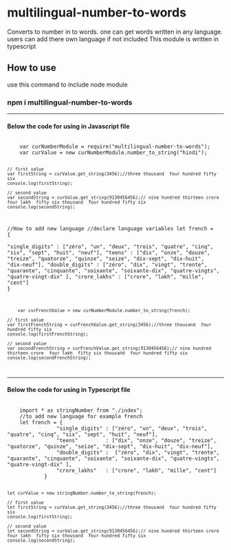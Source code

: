 <h1>multilingual-number-to-words</h1>

Converts to number in to words. one can get words written in any language. users can add there own language if not included
This module is written in typescript

<h2> How to use </h2>
use this command to include node module

<h3>npm i multilingual-number-to-words</h3>
<hr>
<h4>Below the code for using in Javascript file</h4>
<code>
    var curNumberModule = require("multilingual-number-to-words");
    var curValue = new curNumberModule.number_to_string("hindi");

    // first value
    var firstString = curValue.get_string(3456);//three thousand  four hundred fifty six
    console.log(firstString);

    // second value
    var secondString = curValue.get_string(9130456456);// nine hundred thirteen crore  four lakh  fifty six thousand  four hundred fifty six
    console.log(secondString);

//How to add new language
//declare language variables
    let french = {               
                "single_digits" : ["zéro", "un", "deux", "trois", "quatre", "cinq", "six", "sept", "huit", "neuf"],
                "teens"         : ["dix", "onze", "douze", "treize", "quatorze", "quinze", "seize", "dix-sept", "dix-huit", "dix-neuf"],
                "double_digits" :  ["zéro", "dix", "vingt", "trente", "quarante", "cinquante", "soixante", "soixante-dix", "quatre-vingts", "quatre-vingt-dix" ],
                "crore_lakhs"   : ["crore", "lakh", "mille", "cent"]
            }

        var curFrenchValue = new curNumberModule.number_to_string(french);

    // first value
    var firstFrenchString = curFrenchValue.get_string(3456);//three thousand  four hundred fifty six
    console.log(firstFrenchString);

    // second value
    var secondFrenchString = curFrenchValue.get_string(9130456456);// nine hundred thirteen crore  four lakh  fifty six thousand  four hundred fifty six
    console.log(secondFrenchString);


</code>

<hr>
<h4>Below the code for using in Typescript file</h4>

<code>
    import * as stringNumber from "./index";
    //to add new language for example french
    let french = {               
                "single_digits" : ["zéro", "un", "deux", "trois", "quatre", "cinq", "six", "sept", "huit", "neuf"],
                "teens"         : ["dix", "onze", "douze", "treize", "quatorze", "quinze", "seize", "dix-sept", "dix-huit", "dix-neuf"],
                "double_digits" :  ["zéro", "dix", "vingt", "trente", "quarante", "cinquante", "soixante", "soixante-dix", "quatre-vingts", "quatre-vingt-dix" ],
                "crore_lakhs"   : ["crore", "lakh", "mille", "cent"]
            }


    let curValue = new stringNumber.number_to_string(french);

    // first value
    let firstString = curValue.get_string(3456);//three thousand  four hundred fifty six
    console.log(firstString);

    // second value
    let secondString = curValue.get_string(9130456456);// nine hundred thirteen crore  four lakh  fifty six thousand  four hundred fifty six
    console.log(secondString);
</code>

